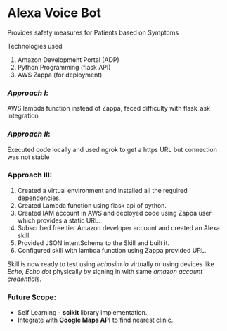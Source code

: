# Alexa Voice Bot
Provides safety measures for Patients based on Symptoms

Technologies used
1. Amazon Development Portal (ADP)
2. Python Programming (flask API)
3. AWS Zappa (for deployment)

### *Approach I*:
AWS lambda function instead of Zappa, faced difficulty with flask_ask integration
### *Approach II*:
Executed code locally and used ngrok to get a https URL but connection was not stable

### **Approach III**:
1. Created a virtual environment and installed all the required dependencies.
2. Created Lambda function using flask api of python.
3. Created IAM account in AWS and deployed code using Zappa user which provides a static URL.
4. Subscribed free tier Amazon developer account and created an Alexa skill.
5. Provided JSON intentSchema to the Skill and built it.
6. Configured skill with lambda function using Zappa provided URL.

Skill is now ready to test using *echosim.io* virtually or using devices like *Echo*, *Echo dot* physically by signing in with same *amazon account credentials*.

### **Future Scope**:
- Self Learning - **scikit** library implementation.
- Integrate with **Google Maps API** to find nearest clinic.